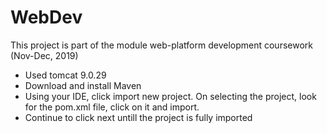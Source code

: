 # WebDev
This project is part of the module web-platform development coursework (Nov-Dec, 2019)
- Used tomcat 9.0.29
- Download and install Maven
- Using your IDE, click import new project. On selecting the project, look for the pom.xml file, click on it and import.
- Continue to click next untill the project is fully imported
